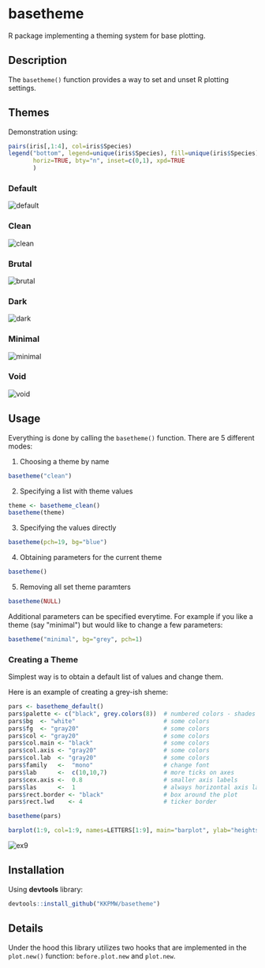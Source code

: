 # basetheme #

R package implementing a theming system for base plotting.

## Description ##

The `basetheme()` function provides a way to set and unset R plotting settings.

## Themes ##

Demonstration using:

```r
pairs(iris[,1:4], col=iris$Species)
legend("bottom", legend=unique(iris$Species), fill=unique(iris$Species), cex=0.8,
       horiz=TRUE, bty="n", inset=c(0,1), xpd=TRUE
       )
```

### Default ###

![default](https://i.imgur.com/YgXK08y.png)

### Clean ###

![clean](https://i.imgur.com/po78yol.png)

### Brutal ###

![brutal](https://i.imgur.com/Lzs6xOd.png)

### Dark ###

![dark](https://i.imgur.com/QcIppmc.png)

### Minimal ###

![minimal](https://i.imgur.com/g97gvQO.png)

### Void ###

![void](https://i.imgur.com/cEBV2QG.png)


## Usage ##

Everything is done by calling the `basetheme()` function.
There are 5 different modes:

1. Choosing a theme by name

```r
basetheme("clean")
```

2. Specifying a list with theme values

```r
theme <- basetheme_clean()
basetheme(theme)
```

3. Specifying the values directly

```r
basetheme(pch=19, bg="blue")
```

4. Obtaining parameters for the current theme

```r
basetheme()
```

5. Removing all set theme paramters

```r
basetheme(NULL)
```

Additional parameters can be specified everytime.
For example if you like a theme (say "minimal") but would like to change a few parameters:

```r
basetheme("minimal", bg="grey", pch=1)
```


### Creating a Theme ###

Simplest way is to obtain a default list of values and change them.

Here is an example of creating a grey-ish sheme:

```r
pars <- basetheme_default()
pars$palette <- c("black", grey.colors(8))  # numbered colors - shades of grey
pars$bg  <- "white"                         # some colors
pars$fg  <- "gray20"                        # some colors
pars$col <- "gray20"                        # some colors
pars$col.main <- "black"                    # some colors
pars$col.axis <- "gray20"                   # some colors
pars$col.lab  <- "gray20"                   # some colors
pars$family   <-  "mono"                    # change font
pars$lab      <-  c(10,10,7)                # more ticks on axes
pars$cex.axis <-  0.8                       # smaller axis labels
pars$las      <-  1                         # always horizontal axis labels
pars$rect.border <- "black"                 # box around the plot
pars$rect.lwd    <- 4                       # ticker border

basetheme(pars)

barplot(1:9, col=1:9, names=LETTERS[1:9], main="barplot", ylab="heights")

```

![ex9](https://i.imgur.com/qR1T4P7.png)


## Installation ##

Using **devtools** library:

```r
devtools::install_github("KKPMW/basetheme")
```

## Details ##

Under the hood this library utilizes two hooks that are implemented in the `plot.new()` function:
`before.plot.new` and `plot.new`.

